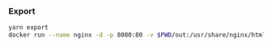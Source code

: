 ### Export
```sh
yarn export
docker run --name nginx -d -p 8080:80 -v $PWD/out:/usr/share/nginx/html:ro nginx
```
